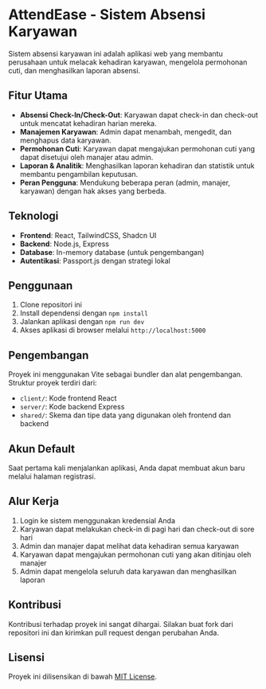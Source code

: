 # AttendEase - Sistem Absensi Karyawan

Sistem absensi karyawan ini adalah aplikasi web yang membantu perusahaan untuk melacak kehadiran karyawan, mengelola permohonan cuti, dan menghasilkan laporan absensi.

## Fitur Utama

- **Absensi Check-In/Check-Out**: Karyawan dapat check-in dan check-out untuk mencatat kehadiran harian mereka.
- **Manajemen Karyawan**: Admin dapat menambah, mengedit, dan menghapus data karyawan.
- **Permohonan Cuti**: Karyawan dapat mengajukan permohonan cuti yang dapat disetujui oleh manajer atau admin.
- **Laporan & Analitik**: Menghasilkan laporan kehadiran dan statistik untuk membantu pengambilan keputusan.
- **Peran Pengguna**: Mendukung beberapa peran (admin, manajer, karyawan) dengan hak akses yang berbeda.

## Teknologi

- **Frontend**: React, TailwindCSS, Shadcn UI
- **Backend**: Node.js, Express
- **Database**: In-memory database (untuk pengembangan)
- **Autentikasi**: Passport.js dengan strategi lokal

## Penggunaan

1. Clone repositori ini
2. Install dependensi dengan `npm install`
3. Jalankan aplikasi dengan `npm run dev`
4. Akses aplikasi di browser melalui `http://localhost:5000`

## Pengembangan

Proyek ini menggunakan Vite sebagai bundler dan alat pengembangan. Struktur proyek terdiri dari:

- `client/`: Kode frontend React
- `server/`: Kode backend Express
- `shared/`: Skema dan tipe data yang digunakan oleh frontend dan backend

## Akun Default

Saat pertama kali menjalankan aplikasi, Anda dapat membuat akun baru melalui halaman registrasi.

## Alur Kerja

1. Login ke sistem menggunakan kredensial Anda
2. Karyawan dapat melakukan check-in di pagi hari dan check-out di sore hari
3. Admin dan manajer dapat melihat data kehadiran semua karyawan
4. Karyawan dapat mengajukan permohonan cuti yang akan ditinjau oleh manajer
5. Admin dapat mengelola seluruh data karyawan dan menghasilkan laporan

## Kontribusi

Kontribusi terhadap proyek ini sangat dihargai. Silakan buat fork dari repositori ini dan kirimkan pull request dengan perubahan Anda.

## Lisensi

Proyek ini dilisensikan di bawah [MIT License](LICENSE).